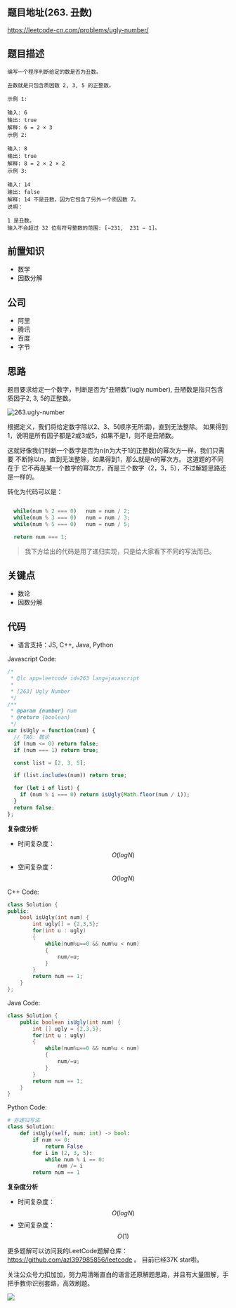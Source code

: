 ## 题目地址(263. 丑数)

https://leetcode-cn.com/problems/ugly-number/

## 题目描述

```
编写一个程序判断给定的数是否为丑数。

丑数就是只包含质因数 2, 3, 5 的正整数。

示例 1:

输入: 6
输出: true
解释: 6 = 2 × 3
示例 2:

输入: 8
输出: true
解释: 8 = 2 × 2 × 2
示例 3:

输入: 14
输出: false 
解释: 14 不是丑数，因为它包含了另外一个质因数 7。
说明：

1 是丑数。
输入不会超过 32 位有符号整数的范围: [−231,  231 − 1]。

```

## 前置知识

- 数学
- 因数分解

## 公司

- 阿里
- 腾讯
- 百度
- 字节

## 思路

题目要求给定一个数字，判断是否为“丑陋数”(ugly number), 丑陋数是指只包含质因子2, 3, 5的正整数。

![263.ugly-number](https://tva1.sinaimg.cn/large/007S8ZIlly1ghltxf68kej30hh09fdgd.jpg)

根据定义，我们将给定数字除以2、3、5(顺序无所谓)，直到无法整除。
如果得到1，说明是所有因子都是2或3或5，如果不是1，则不是丑陋数。

这就好像我们判断一个数字是否为n(n为大于1的正整数)的幂次方一样，我们只需要
不断除以n，直到无法整除，如果得到1，那么就是n的幂次方。   这道题的不同在于
它不再是某一个数字的幂次方，而是三个数字（2，3，5），不过解题思路还是一样的。

转化为代码可以是：

```js

  while(num % 2 === 0)   num = num / 2;
  while(num % 3 === 0)   num = num / 3;
  while(num % 5 === 0)   num = num / 5;

  return num === 1;

```

> 我下方给出的代码是用了递归实现，只是给大家看下不同的写法而已。

## 关键点
- 数论
- 因数分解

## 代码

* 语言支持：JS, C++, Java, Python

Javascript Code:

```js
/*
 * @lc app=leetcode id=263 lang=javascript
 *
 * [263] Ugly Number
 */
/**
 * @param {number} num
 * @return {boolean}
 */
var isUgly = function(num) {
  // TAG: 数论
  if (num <= 0) return false;
  if (num === 1) return true;

  const list = [2, 3, 5];

  if (list.includes(num)) return true;

  for (let i of list) {
    if (num % i === 0) return isUgly(Math.floor(num / i));
  }
  return false;
};
```

**复杂度分析**
- 时间复杂度：$$O(logN)$$
- 空间复杂度：$$O(logN)$$

C++ Code:

```c++
class Solution {
public:
    bool isUgly(int num) {
        int ugly[] = {2,3,5};
        for(int u : ugly)
        {
            while(num%u==0 && num%u < num)
            {
                num/=u;
            }
        }
        return num == 1;
    }
};
```

Java Code:

```java
class Solution {
    public boolean isUgly(int num) {
        int [] ugly = {2,3,5};
        for(int u : ugly)
        {
            while(num%u==0 && num%u < num)
            {
                num/=u;
            }
        }
        return num == 1;
    }
}
```

Python Code:

```python
# 非递归写法
class Solution:
    def isUgly(self, num: int) -> bool:
        if num <= 0:
            return False
        for i in (2, 3, 5):
            while num % i == 0:
                num /= i
        return num == 1
```
**复杂度分析**
- 时间复杂度：$$O(logN)$$
- 空间复杂度：$$O(1)$$

更多题解可以访问我的LeetCode题解仓库：https://github.com/azl397985856/leetcode  。 目前已经37K star啦。

关注公众号力扣加加，努力用清晰直白的语言还原解题思路，并且有大量图解，手把手教你识别套路，高效刷题。


![](https://tva1.sinaimg.cn/large/007S8ZIlly1gfcuzagjalj30p00dwabs.jpg)
